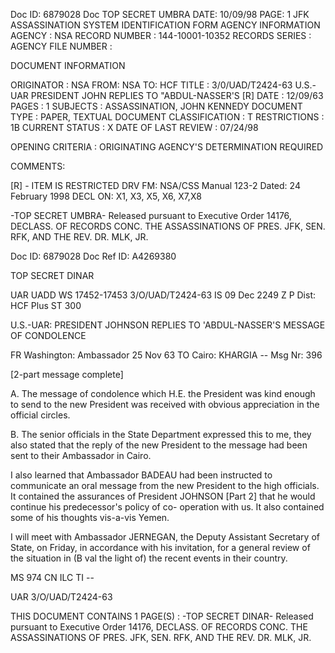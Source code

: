 Doc ID: 6879028 Doc TOP SECRET UMBRA DATE: 10/09/98
PAGE: 1
JFK ASSASSINATION SYSTEM
IDENTIFICATION FORM
AGENCY INFORMATION
AGENCY : NSA
RECORD NUMBER : 144-10001-10352
RECORDS SERIES :
AGENCY FILE NUMBER :

DOCUMENT INFORMATION

ORIGINATOR : NSA
FROM: NSA
TO: HCF
TITLE :
3/0/UAD/T2424-63 U.S.-UAR PRESIDENT JOHN REPLIES TO "ABDUL-NASSER'S [R]
DATE : 12/09/63
PAGES : 1
SUBJECTS :
ASSASSINATION, JOHN KENNEDY
DOCUMENT TYPE : PAPER, TEXTUAL DOCUMENT
CLASSIFICATION : T
RESTRICTIONS : 1B
CURRENT STATUS : X
DATE OF LAST REVIEW : 07/24/98

OPENING CRITERIA :
ORIGINATING AGENCY'S DETERMINATION REQUIRED

COMMENTS:

[R] - ITEM IS RESTRICTED
DRV FM: NSA/CSS Manual 123-2
Dated: 24 February 1998
DECL ON: X1, X3, X5, X6, X7,X8

-TOP SECRET UMBRA-
Released pursuant to Executive Order 14176, DECLASS. OF RECORDS CONC. THE ASSASSINATIONS OF PRES. JFK, SEN.
RFK, AND THE REV. DR. MLK, JR.

Doc ID: 6879028 Doc Ref ID: A4269380

TOP SECRET DINAR

UAR UADD WS 17452-17453 3/O/UAD/T2424-63
IS 09 Dec 2249 Z P
Dist: HCF Plus
ST 300

U.S.-UAR: PRESIDENT JOHNSON REPLIES TO 'ABDUL-NASSER'S MESSAGE
OF CONDOLENCE

FR Washington: Ambassador 25 Nov 63
TO Cairo: KHARGIA --
Msg Nr: 396

[2-part message complete]

A. The message of condolence which H.E. the President was
kind enough to send to the new President was received with obvious
appreciation in the official circles.

B. The senior officials in the State Department expressed
this to me, they also stated that the reply of the new President
to the message had been sent to their Ambassador in Cairo.

I also learned that Ambassador BADEAU had been instructed to
communicate an oral message from the new President to the high
officials. It contained the assurances of President JOHNSON
[Part 2] that he would continue his predecessor's policy of co-
operation with us. It also contained some of his thoughts
vis-a-vis Yemen.

I will meet with Ambassador JERNEGAN, the Deputy Assistant
Secretary of State, on Friday, in accordance with his invitation,
for a general review of the situation in (B val the light of)
the recent events in their country.

MS 974 CN ILC TI --

UAR 3/O/UAD/T2424-63

THIS DOCUMENT CONTAINS 1 PAGE(S)
:
-TOP SECRET DINAR-
Released pursuant to Executive Order 14176, DECLASS. OF RECORDS CONC. THE ASSASSINATIONS OF PRES. JFK, SEN.
RFK, AND THE REV. DR. MLK, JR.
